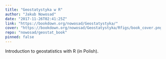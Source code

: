 ```yaml
---
title: "Geostatystyka w R"
author: "Jakub Nowosad"
date: "2017-11-26T02:41:25Z"
link: "https://bookdown.org/nowosad/Geostatystyka/"
cover: "https://bookdown.org/nowosad/Geostatystyka/Rfigs/book_cover.png"
repo: "nowosad/geostat_book"
pinned: false
---
```


Introduction to geostatistics with R (in Polish).
